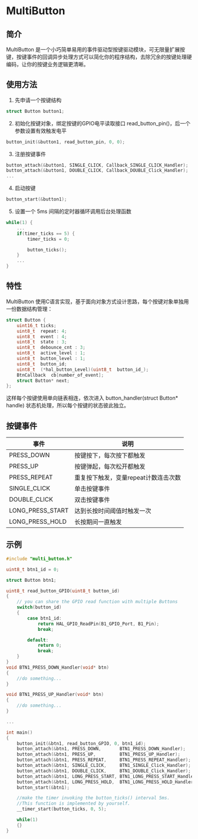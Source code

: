 # MultiButton

## 简介
MultiButton 是一个小巧简单易用的事件驱动型按键驱动模块，可无限量扩展按键，按键事件的回调异步处理方式可以简化你的程序结构，去除冗余的按键处理硬编码，让你的按键业务逻辑更清晰。

## 使用方法
1. 先申请一个按键结构

```C
struct Button button1;
```
2. 初始化按键对象，绑定按键的GPIO电平读取接口 read_button_pin()，后一个参数设置有效触发电平

```C
button_init(&button1, read_button_pin, 0, 0);
```
3. 注册按键事件

```C
button_attach(&button1, SINGLE_CLICK, Callback_SINGLE_CLICK_Handler);
button_attach(&button1, DOUBLE_CLICK, Callback_DOUBLE_Click_Handler);
...
```
4. 启动按键

```C
button_start(&button1);
```
5. 设置一个 5ms 间隔的定时器循环调用后台处理函数

```C
while(1) {
    ...
    if(timer_ticks == 5) {
        timer_ticks = 0;

        button_ticks();
    }
    ...
}
```

## 特性

MultiButton 使用C语言实现，基于面向对象方式设计思路，每个按键对象单独用一份数据结构管理：

```C
struct Button {
	uint16_t ticks;
	uint8_t  repeat: 4;
	uint8_t  event : 4;
	uint8_t  state : 3;
	uint8_t  debounce_cnt : 3;
	uint8_t  active_level : 1;
	uint8_t  button_level : 1;
	uint8_t  button_id;
	uint8_t  (*hal_button_Level)(uint8_t  button_id_);
	BtnCallback  cb[number_of_event];
	struct Button* next;
};
```
这样每个按键使用单向链表相连，依次进入 button_handler(struct Button* handle) 状态机处理，所以每个按键的状态彼此独立。

## 按键事件

| 事件               | 说明                    |
|------------------|-----------------------|
| PRESS_DOWN       | 按键按下，每次按下都触发          |
| PRESS_UP         | 按键弹起，每次松开都触发          |
| PRESS_REPEAT     | 重复按下触发，变量repeat计数连击次数 |
| SINGLE_CLICK     | 单击按键事件                |
| DOUBLE_CLICK     | 双击按键事件                |
| LONG_PRESS_START | 达到长按时间阈值时触发一次         |
| LONG_PRESS_HOLD  | 长按期间一直触发              |

## 示例

```C
#include "multi_button.h"

uint8_t btn1_id = 0;

struct Button btn1;

uint8_t read_button_GPIO(uint8_t button_id)
{
	// you can share the GPIO read function with multiple Buttons
	switch(button_id)
	{
		case btn1_id:
			return HAL_GPIO_ReadPin(B1_GPIO_Port, B1_Pin);
			break;

		default:
			return 0;
			break;
	}
}
void BTN1_PRESS_DOWN_Handler(void* btn)
{
	//do something...
}

void BTN1_PRESS_UP_Handler(void* btn)
{
	//do something...
}

...

int main()
{
	button_init(&btn1, read_button_GPIO, 0, btn1_id);
	button_attach(&btn1, PRESS_DOWN,       BTN1_PRESS_DOWN_Handler);
	button_attach(&btn1, PRESS_UP,         BTN1_PRESS_UP_Handler);
	button_attach(&btn1, PRESS_REPEAT,     BTN1_PRESS_REPEAT_Handler);
	button_attach(&btn1, SINGLE_CLICK,     BTN1_SINGLE_Click_Handler);
	button_attach(&btn1, DOUBLE_CLICK,     BTN1_DOUBLE_Click_Handler);
	button_attach(&btn1, LONG_PRESS_START, BTN1_LONG_PRESS_START_Handler);
	button_attach(&btn1, LONG_PRESS_HOLD,  BTN1_LONG_PRESS_HOLD_Handler);
	button_start(&btn1);

	//make the timer invoking the button_ticks() interval 5ms.
	//This function is implemented by yourself.
	__timer_start(button_ticks, 0, 5);

	while(1)
	{}
}
```
